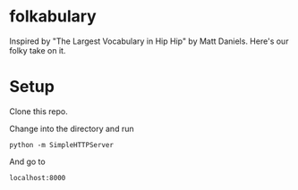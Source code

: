folkabulary
===========

Inspired by "The Largest Vocabulary in Hip Hip" by Matt Daniels. Here's our folky take on it.


# Setup

Clone this repo.

Change into the directory and run

    python -m SimpleHTTPServer

And go to

    localhost:8000
